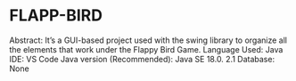 # FLAPP-BIRD
Abstract: It’s a GUI-based project used with the swing library to organize all the elements that work under the Flappy Bird Game.
Language Used: Java
IDE: VS Code
Java version (Recommended):	Java SE 18.0. 2.1
Database: None
